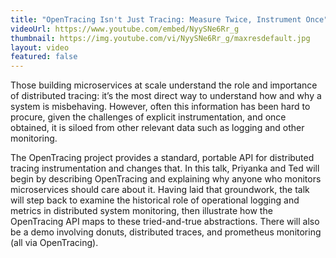 ```yaml
---
title: "OpenTracing Isn't Just Tracing: Measure Twice, Instrument Once"
videoUrl: https://www.youtube.com/embed/NyySNe6Rr_g
thumbnail: https://img.youtube.com/vi/NyySNe6Rr_g/maxresdefault.jpg
layout: video
featured: false
---
```


Those building microservices at scale understand the role and importance of distributed tracing: it’s the most direct way to understand how and why a system is misbehaving. However, often this information has been hard to procure, given the challenges of explicit instrumentation, and once obtained, it is siloed from other relevant data such as logging and other monitoring.

The OpenTracing project provides a standard, portable API for distributed tracing instrumentation and changes that. In this talk, Priyanka and Ted will begin by describing OpenTracing and explaining why anyone who monitors microservices should care about it. Having laid that groundwork, the talk will step back to examine the historical role of operational logging and metrics in distributed system monitoring, then illustrate how the OpenTracing API maps to these tried-and-true abstractions. There will also be a demo involving donuts, distributed traces, and prometheus monitoring (all via OpenTracing).
